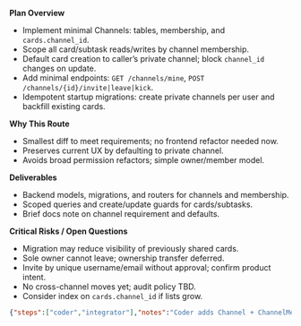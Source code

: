 **Plan Overview**
- Implement minimal Channels: tables, membership, and `cards.channel_id`.
- Scope all card/subtask reads/writes by channel membership.
- Default card creation to caller’s private channel; block `channel_id` changes on update.
- Add minimal endpoints: `GET /channels/mine`, `POST /channels/{id}/invite|leave|kick`.
- Idempotent startup migrations: create private channels per user and backfill existing cards.

**Why This Route**
- Smallest diff to meet requirements; no frontend refactor needed now.
- Preserves current UX by defaulting to private channel.
- Avoids broad permission refactors; simple owner/member model.

**Deliverables**
- Backend models, migrations, and routers for channels and membership.
- Scoped queries and create/update guards for cards/subtasks.
- Brief docs note on channel requirement and defaults.

**Critical Risks / Open Questions**
- Migration may reduce visibility of previously shared cards.
- Sole owner cannot leave; ownership transfer deferred.
- Invite by unique username/email without approval; confirm product intent.
- No cross-channel moves yet; audit policy TBD.
- Consider index on `cards.channel_id` if lists grow.

```json
{"steps":["coder","integrator"],"notes":"Coder adds Channel + ChannelMember, cards.channel_id, membership-scoped queries, default channel on card create, and invite/leave/kick endpoints; blocks channel_id changes. Integrator wires startup migrations to create private channels per user and backfill cards, registers routers, and verifies endpoints. Frontend selector deferred to keep scope minimal.","tests":"Backend: (1) GET /channels/mine returns private channel after registration. (2) POST /cards without channel_id creates in private channel; response includes channel_id. (3) POST /cards with non-member channel → 403. (4) List cards only returns member-channel cards. (5) Attempt to update card with channel_id → 409. (6) Invite user → invitee can list/create in channel. (7) Leave removes membership; access revoked. (8) Kick by owner removes member; access revoked. Migration: existing users have private channels; existing cards have non-null channel_id pointing to creator’s channel."}
```